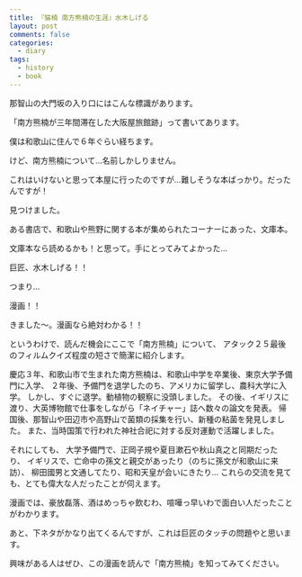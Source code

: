 ```yaml
---
title: 『猫楠 南方熊楠の生涯』水木しげる
layout: post
comments: false
categories:
  - diary
tags:
  - history
  - book
---
```

那智山の大門坂の入り口にはこんな標識があります。

<amp-img src="/img/uploads/2010/02/nekogusu-1.jpg" alt="南方熊楠が三年間滞在した大阪屋旅館跡" width="450" height="300" layout="responsive"></amp-img>

「南方熊楠が三年間滞在した大阪屋旅館跡」って書いてあります。

僕は和歌山に住んで６年ぐらい経ちます。

けど、南方熊楠について…名前しかしりません。

これはいけないと思って本屋に行ったのですが…難しそうな本ばっかり。だったんですが！

見つけました。

ある書店で、和歌山や熊野に関する本が集められたコーナーにあった、文庫本。

<amp-img src="/img/uploads/2010/02/nekogusu-2.jpg" alt="猫楠表紙" width="450" height="300" layout="responsive"></amp-img>

文庫本なら読めるかも！と思って。手にとってみてよかった…

<amp-img src="/img/uploads/2010/02/nekogusu-3.jpg" alt="猫楠表紙アップ" width="450" height="300" layout="responsive"></amp-img>

巨匠、水木しげる！！

つまり…

<amp-img src="/img/uploads/2010/02/nekogusu-4.jpg" alt="猫楠中身" width="450" height="300" layout="responsive"></amp-img>

漫画！！

きました～。漫画なら絶対わかる！！

というわけで、読んだ機会にここで「南方熊楠」について、
アタック２５最後のフィルムクイズ程度の短さで簡潔に紹介します。

慶応３年、和歌山市で生まれた南方熊楠は、和歌山中学を卒業後、東京大学予備門に入学、
２年後、予備門を退学したのち、アメリカに留学し、農科大学に入学。
しかし、すぐに退学。動植物の観察に没頭しました。
その後、イギリスに渡り、大英博物館で仕事をしながら「ネイチャー」誌へ数々の論文を発表。
帰国後、那智山や田辺市や高野山で菌類の採集を行い、新種の粘菌を発見しました。
また、当時国策で行われた神社合祀に対する反対運動で活躍しました。

それにしても、
大学予備門で、正岡子規や夏目漱石や秋山真之と同期だったり、
イギリスで、亡命中の孫文と親交があったり（のちに孫文が和歌山に来訪）、
柳田國男と文通してたり、昭和天皇が会いにきたり…
これらの交流を見ても、とても偉大な人だったことが伺えます。

漫画では、豪放磊落、酒はめっちゃ飲むわ、喧嘩っ早いわで面白い人だったことがわかります。

あと、下ネタがかなり出てくるんですが、これは巨匠のタッチの問題やと思います。

興味がある人はぜひ、この漫画を読んで「南方熊楠」を知ってみてください。


 [1]: /img/uploads/2010/02/nekogusu-1.jpg
 [2]: /img/uploads/2010/02/nekogusu-2.jpg
 [3]: /img/uploads/2010/02/nekogusu-3.jpg
 [4]: /img/uploads/2010/02/nekogusu-4.jpg
